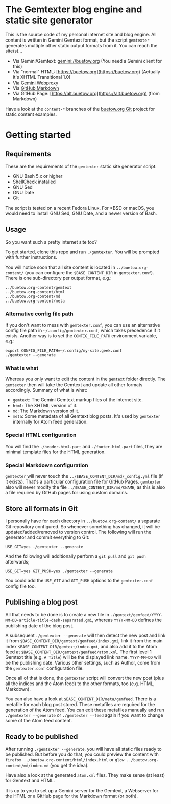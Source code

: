 The Gemtexter blog engine and static site generator
===================================================

This is the source code of my personal internet site and blog engine. All content is written in Gemini Gemtext format, but the script `gemtexter` generates multiple other static output formats from it. You can reach the site(s)...

* Via Gemini/Gemtext: [gemini://buetow.org](gemini://buetow.org) (You need a Gemini client for this)
* Via "normal" HTML: [https://buetow.org](https://buetow.org) (Actually it's XHTML Transitional 1.0)
* Via [Gemini Webproxy](https://portal.mozz.us/gemini/buetow.org)
* Via [GitHub Markdown](https://github.com/snonux/buetow.org/blob/content-md/index.md)
* Via GitHub Page: [https://alt.buetow.org](https://alt.buetow.org) (from Markdown)

Have a look at the `content-*` branches of the [buetow.org Git](https://github.com/snonux/buetow.org) project for static content examples.

# Getting started

## Requirements

These are the requirements of the `gemtexter` static site generator script:

* GNU Bash 5.x or higher
* ShellCheck installed
* GNU Sed
* GNU Date
* Git

The script is tested on a recent Fedora Linux. For *BSD or macOS, you would need to install GNU Sed, GNU Date, and a newer version of Bash.

## Usage

So you want such a pretty internet site too?

To get started, clone this repo and run `./gemtexter`. You will be prompted with further instructions.

You will notice soon that all site content is located in `../buetow.org-content/` (you can configure the `$BASE_CONTENT_DIR` in `gemtexter.conf`). There is one sub-directory per output format, e.g.:

```
../buetow.org-content/gemtext
../buetow.org-content/html
../buetow.org-content/md
../buetow.org-content/meta
```

### Alternative config file path

If you don't want to mess with `gemtexter.conf`, you can use an alternative config file path in `~/.config/gemtexter.conf`, which takes precedence if it exists. Another way is to set the `CONFIG_FILE_PATH` environment variable, e.g.:

```
export CONFIG_FILE_PATH=~/.config/my-site.geek.conf
./gemtexter --generate
```

### What is what

Whereas you only want to edit the content in the `gemtext` folder directly. The `gemtexter` then will take the Gemtext and update all other formats accordingly. Summary of what is what:

* `gemtext`: The Gemini Gemtext markup files of the internet site.
* `html`: The XHTML version of it.
* `md`: The Markdown version of it. 
* `meta`: Some metadata of all Gemtext blog posts. It's used by `gemtexter` internally for Atom feed generation.

### Special HTML configuration

You will find the `./header.html.part` and `./footer.html.part` files, they are minimal template files for the HTML generation.

### Special Markdown configuration

`gemtexter` will never touch the `../$BASE_CONTENT_DIR/md/_config.yml` file (if it exists). That's a particular configuration file for GitHub Pages. `gemtexter` also will never modify the file `../$BASE_CONTENT_DIR/md/CNAME`, as this is also a file required by GitHub pages for using custom domains.

## Store all formats in Git

I personally have for each directory in `../buetow.org-content/` a separate Git repository configured. So whenever something has changed, it will be updated/added/removed to version control. The following will run the generator and commit everything to Git:

```
USE_GIT=yes ./gemtexter --generate
```

And the following will additionally perform a `git pull` and `git push` afterwards;

```
USE_GIT=yes GIT_PUSH=yes ./gemtexter --generate
```

You could add the `USE_GIT` and `GIT_PUSH` options to the `gemtexter.conf` config file too.

## Publishing a blog post

All that needs to be done is to create a new file in `./gemtext/gemfeed/YYYY-MM-DD-article-title-dash-separated.gmi`, whereas `YYYY-MM-DD` defines the publishing date of the blog post.

A subsequent `./gemtexter --generate` will then detect the new post and link it from `$BASE_CONTENT_DIR/gemtext/gemfeed/index.gmi`, link it from the main index `$BASE_CONTENT_DIR/gemtext/index.gmi`, and also add it to the Atom feed at `$BASE_CONTENT_DIR/gemtext/gemfeed/atom.xml`. The first level 1 Gemtext title (e.g. `# Title`) will be the displayed link name. `YYYY-MM-DD` will be the publishing date. Various other settings, such as Author, come from the `gemtexter.conf` configuration file.

Once all of that is done, the `gemtexter` script will convert the new post (plus all the indices and the Atom feed) to the other formats, too (e.g. HTML, Markdown).

You can also have a look at `$BASE_CONTENT_DIR/meta/gemfeed`. There is a metafile for each blog post stored. These metafiles are required for the generation of the Atom feed. You can edit these metafiles manually and run `./gemtexter --generate` or `./gemtexter --feed` again if you want to change some of the Atom feed content.

## Ready to be published

After running `./gemtexter --generate`, you will have all static files ready to be published. But before you do that, you could preview the content with `firefox ../buetow.org-content/html/index.html` or `glow ../buetow.org-content/md/index.md` (you get the idea).

Have also a look at the generated `atom.xml` files. They make sense (at least) for Gemtext and HTML.

It is up to you to set up a Gemini server for the Gemtext, a Webserver for the HTML or a GitHub page for the Markdown format (or both).
